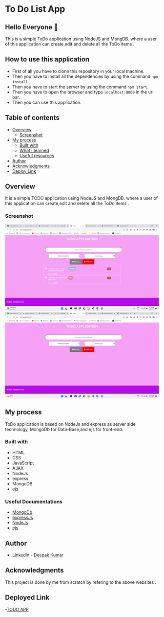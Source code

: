 # To Do  List App

## Hello Everyone 👋 
This is a simple ToDo application using NodeJS and MongDB. where a user of this application can create,edit and delete all the ToDo items .


## How to use this application
- First of all you have to clone this repository in your local machine.
- Then you have to install all the dependencies by using the command `npm install`.
- Then you have to start the server by using the command `npm start`.
- Then you have to open the browser and type `localhost:8000` in the url bar.
- Then you can use this application.

## Table of contents

- [Overview](#overview)
  - [Screenshot](#screenshot)
- [My process](#my-process)
  - [Built with](#built-with)
  - [What I learned](#what-i-learned)
  - [Useful resources](#useful-resources)
- [Author](#author)
- [Acknowledgments](#acknowledgments)
- [Deploy Link](#deployed-link)

## Overview

It is a simple TODO application using NodeJS and MongDB. where a user of this application can create,edit and delete all the ToDo items .

### Screenshot

![](images/image1.png)
![](images/Screenshot.png)
## My process

ToDo application is based on NodeJs and express as server side technology, MongoDb for Data-Base,and ejs for front-end.  
### Built with

- HTML
- CSS
- JavaScript
- AJAX
- NodeJs
- express
- MongoDB
- ejs

### Useful Documentations

- [MongoDb](https://mongoosejs.com/)
- [expressJs](https://expressjs.com/)
- [NodeJs](https://nodejs.org/en/)
- [ejs](https://ejs.co/)

## Author

- LinkedIn - [Deepak Kumar](https://www.linkedin.com/in/deepak-kumar-62a76820b)


## Acknowledgments

This project is done by me from scratch by refering to the above websites .

## Deployed Link
-[TODO APP](https://devdeepak06.github.io/Todo-list-app/)
